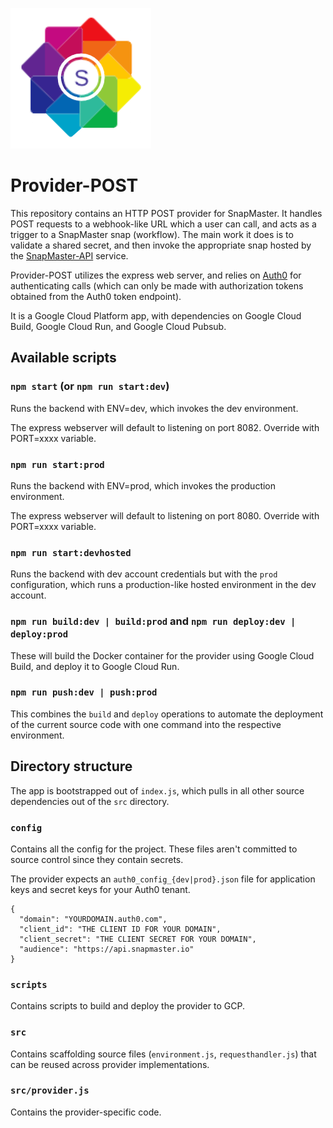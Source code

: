 ![SnapMaster](https://github.com/snapmaster-io/snapmaster/blob/master/public/SnapMaster-logo-220.png)
# Provider-POST

This repository contains an HTTP POST provider for SnapMaster.  It handles POST requests to 
a webhook-like URL which a user can call, and acts as a trigger to a SnapMaster snap (workflow).  The main work it does is to validate a shared secret, and then invoke 
the appropriate snap hosted by the [SnapMaster-API](https://github.com/snapmaster-io/snapmaster-api) service.

Provider-POST utilizes the express web server, and relies on [Auth0](https://auth0.com) for authenticating calls (which can only be made with authorization tokens obtained from the Auth0 token endpoint).

It is a Google Cloud Platform app, with dependencies on Google Cloud Build, Google Cloud Run, and Google Cloud Pubsub. 

## Available scripts

### `npm start` (or `npm run start:dev`)

Runs the backend with ENV=dev, which invokes the dev environment.  

The express webserver will default to listening on port 8082.  Override with PORT=xxxx variable.

### `npm run start:prod`

Runs the backend with ENV=prod, which invokes the production environment. 

The express webserver will default to listening on port 8080.  Override with PORT=xxxx variable.

### `npm run start:devhosted`

Runs the backend with dev account credentials but with the `prod` configuration, which runs 
a production-like hosted environment in the dev account. 

### `npm run build:dev | build:prod` and `npm run deploy:dev | deploy:prod`

These will build the Docker container for the provider using Google Cloud Build, and deploy it to Google Cloud Run.  

### `npm run push:dev | push:prod`

This combines the `build` and `deploy` operations to automate the deployment of the current source code with one command into the respective environment.

## Directory structure

The app is bootstrapped out of `index.js`, which pulls in all other source dependencies out of the `src` directory.

### `config`

Contains all the config for the project.  These files aren't committed to source control since they contain secrets.

The provider expects an `auth0_config_{dev|prod}.json` file for application keys and secret keys for your Auth0 tenant.

```
{
  "domain": "YOURDOMAIN.auth0.com",
  "client_id": "THE CLIENT ID FOR YOUR DOMAIN",
  "client_secret": "THE CLIENT SECRET FOR YOUR DOMAIN",
  "audience": "https://api.snapmaster.io"
}
```

### `scripts`

Contains scripts to build and deploy the provider to GCP.

### `src`

Contains scaffolding source files (`environment.js`, `requesthandler.js`) that can be reused across provider implementations.

### `src/provider.js`

Contains the provider-specific code.  
